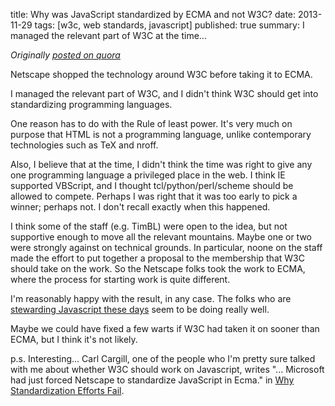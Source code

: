 title: Why was JavaScript standardized by ECMA and not W3C?
date: 2013-11-29
tags: [w3c, web standards, javascript]
published: true
summary: I managed the relevant part of W3C at the time...

*Originally
[posted on quora](http://www.quora.com/Why-was-JavaScript-standardized-by-ECMA-and-not-W3C)*

Netscape shopped the technology around W3C before taking it to ECMA.

I managed the relevant part of W3C, and I didn't think W3C should get
into standardizing programming languages.

One reason has to do with the Rule of least power. It's very much on
purpose that HTML is not a programming language, unlike contemporary
technologies such as TeX and nroff.

Also, I believe that at the time, I didn't think the time was right to
give any one programming language a privileged place in the web. I
think IE supported VBScript, and I thought tcl/python/perl/scheme
should be allowed to compete. Perhaps I was right that it was too
early to pick a winner; perhaps not. I don't recall exactly when this
happened.

I think some of the staff (e.g. TimBL) were open to the idea, but not
supportive enough to move all the relevant mountains. Maybe one or two
were strongly against on technical grounds. In particular, noone on
the staff made the effort to put together a proposal to the membership
that W3C should take on the work. So the Netscape folks took the work
to ECMA, where the process for starting work is quite different.

I'm reasonably happy with the result, in any case. The folks who are
[stewarding Javascript these days](http://wiki.ecmascript.org/) seem
to be doing really well.

Maybe we could have fixed a few warts if W3C had taken it on sooner
than ECMA, but I think it's not likely.

p.s. Interesting... Carl Cargill, one of the people who I'm pretty
sure talked with me about whether W3C should work on Javascript,
writes "... Microsoft had just forced Netscape to standardize
JavaScript in Ecma." in [Why Standardization Efforts Fail](http://quod.lib.umich.edu/j/jep/3336451.0014.103/--why-standardization-efforts-fail?rgn=main;view=fulltext).
